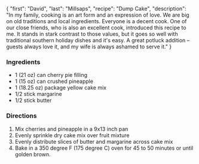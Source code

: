 {
    "first": "David",
    "last": "Millsaps",
    "recipe": "Dump Cake",
    "description": "In my family, cooking is an art form and an expression of love. We are big on old traditions and local ingredients. Everyone is a decent cook. One of our close friends, who is also an excellent cook, introduced this recipe to me. It stands in stark contrast to those values, but it goes so well with traditional southern holiday dishes and it's easy. A great potluck addition – guests always love it, and my wife is always ashamed to serve it."
}

<div class="ingredients">
        <h3>Ingredients</h3>
        <ul>
          <li>1 (21 oz) can cherry pie filling</li>
          <li>1 (15 oz) can crushed pineapple</li>
          <li>1 (18.25 oz) package yellow cake mix</li>
          <li>1/2 stick margarine</li>
          <li>1/2 stick butter</li>
        </ul>
      </div>
      <div class="directions">
        <h3>Directions</h3>
        <ol>
          <li>Mix cherries and pineapple in a 9x13 inch pan</li>
          <li>Evenly sprinkle dry cake mix over fruit mixture</li>
          <li>Evenly distribute slices of butter and margarine across cake mix</li>
          <li>Bake in a 350 degree F (175 degree C) oven for 45 to 50 minutes or until golden brown.</li>
        </ol>
      </div>
